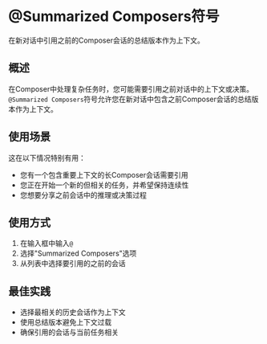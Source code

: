 # @Summarized Composers符号

在新对话中引用之前的Composer会话的总结版本作为上下文。

## 概述

在Composer中处理复杂任务时，您可能需要引用之前对话中的上下文或决策。`@Summarized Composers`符号允许您在新对话中包含之前Composer会话的总结版本作为上下文。

## 使用场景

这在以下情况特别有用：

- 您有一个包含重要上下文的长Composer会话需要引用
- 您正在开始一个新的但相关的任务，并希望保持连续性
- 您想要分享之前会话中的推理或决策过程

## 使用方式

1. 在输入框中输入`@`
2. 选择"Summarized Composers"选项
3. 从列表中选择要引用的之前的会话

## 最佳实践

- 选择最相关的历史会话作为上下文
- 使用总结版本避免上下文过载
- 确保引用的会话与当前任务相关 